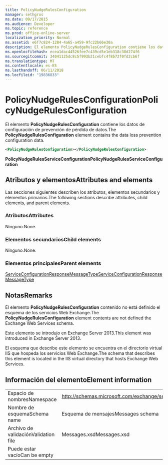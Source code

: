 ```yaml
---
title: PolicyNudgeRulesConfiguration
manager: sethgros
ms.date: 09/17/2015
ms.audience: Developer
ms.topic: reference
ms.prod: office-online-server
localization_priority: Normal
ms.assetid: e6f7c824-1284-4a65-a459-9fc22b66e30a
description: El elemento PolicyNudgeRulesConfiguration contiene los datos de configuración de prevención de pérdida de datos.
ms.openlocfilehash: ecea1dac44526fee7c439cd5e1eb318c38d274f6
ms.sourcegitcommit: 34041125dc8c5f993b21cebfc4f8b72f0fd2cb6f
ms.translationtype: MT
ms.contentlocale: es-ES
ms.lasthandoff: 06/11/2018
ms.locfileid: "19836833"
---
```

# <a name="policynudgerulesconfiguration"></a><span data-ttu-id="1562a-103">PolicyNudgeRulesConfiguration</span><span class="sxs-lookup"><span data-stu-id="1562a-103">PolicyNudgeRulesConfiguration</span></span>

<span data-ttu-id="1562a-104">El elemento **PolicyNudgeRulesConfiguration** contiene los datos de configuración de prevención de pérdida de datos.</span><span class="sxs-lookup"><span data-stu-id="1562a-104">The **PolicyNudgeRulesConfiguration** element contains the data loss prevention configuration data.</span></span> 
  
```XML
<PolicyNudgeRulesConfiguration></PolicyNudgeRulesConfiguration>
```

 <span data-ttu-id="1562a-105">**PolicyNudgeRulesServiceConfiguration**</span><span class="sxs-lookup"><span data-stu-id="1562a-105">**PolicyNudgeRulesServiceConfiguration**</span></span>
## <a name="attributes-and-elements"></a><span data-ttu-id="1562a-106">Atributos y elementos</span><span class="sxs-lookup"><span data-stu-id="1562a-106">Attributes and elements</span></span>

<span data-ttu-id="1562a-107">Las secciones siguientes describen los atributos, elementos secundarios y elementos primarios.</span><span class="sxs-lookup"><span data-stu-id="1562a-107">The following sections describe attributes, child elements, and parent elements.</span></span>
  
### <a name="attributes"></a><span data-ttu-id="1562a-108">Atributos</span><span class="sxs-lookup"><span data-stu-id="1562a-108">Attributes</span></span>

<span data-ttu-id="1562a-109">Ninguno.</span><span class="sxs-lookup"><span data-stu-id="1562a-109">None.</span></span>
  
### <a name="child-elements"></a><span data-ttu-id="1562a-110">Elementos secundarios</span><span class="sxs-lookup"><span data-stu-id="1562a-110">Child elements</span></span>

<span data-ttu-id="1562a-111">Ninguno.</span><span class="sxs-lookup"><span data-stu-id="1562a-111">None.</span></span>
  
### <a name="parent-elements"></a><span data-ttu-id="1562a-112">Elementos principales</span><span class="sxs-lookup"><span data-stu-id="1562a-112">Parent elements</span></span>

[<span data-ttu-id="1562a-113">ServiceConfigurationResponseMessageType</span><span class="sxs-lookup"><span data-stu-id="1562a-113">ServiceConfigurationResponseMessageType</span></span>](serviceconfigurationresponsemessagetype.md)
  
## <a name="remarks"></a><span data-ttu-id="1562a-114">Notas</span><span class="sxs-lookup"><span data-stu-id="1562a-114">Remarks</span></span>

<span data-ttu-id="1562a-115">El elemento **PolicyNudgeRulesConfiguration** contenido no está definido el esquema de los servicios Web Exchange.</span><span class="sxs-lookup"><span data-stu-id="1562a-115">The **PolicyNudgeRulesConfiguration** element contents are not defined the Exchange Web Services schema.</span></span> 
  
<span data-ttu-id="1562a-116">Este elemento se introdujo en Exchange Server 2013.</span><span class="sxs-lookup"><span data-stu-id="1562a-116">This element was introduced in Exchange Server 2013.</span></span>
  
<span data-ttu-id="1562a-117">El esquema que describe este elemento se encuentra en el directorio virtual IIS que hospeda los servicios Web Exchange.</span><span class="sxs-lookup"><span data-stu-id="1562a-117">The schema that describes this element is located in the IIS virtual directory that hosts Exchange Web Services.</span></span>
  
## <a name="element-information"></a><span data-ttu-id="1562a-118">Información del elemento</span><span class="sxs-lookup"><span data-stu-id="1562a-118">Element information</span></span>

|||
|:-----|:-----|
|<span data-ttu-id="1562a-119">Espacio de nombres</span><span class="sxs-lookup"><span data-stu-id="1562a-119">Namespace</span></span>  <br/> |http://schemas.microsoft.com/exchange/services/2006/messages  <br/> |
|<span data-ttu-id="1562a-120">Nombre de esquema</span><span class="sxs-lookup"><span data-stu-id="1562a-120">Schema name</span></span>  <br/> |<span data-ttu-id="1562a-121">Esquema de mensajes</span><span class="sxs-lookup"><span data-stu-id="1562a-121">Messages schema</span></span>  <br/> |
|<span data-ttu-id="1562a-122">Archivo de validación</span><span class="sxs-lookup"><span data-stu-id="1562a-122">Validation file</span></span>  <br/> |<span data-ttu-id="1562a-123">Messages.xsd</span><span class="sxs-lookup"><span data-stu-id="1562a-123">Messages.xsd</span></span>  <br/> |
|<span data-ttu-id="1562a-124">Puede estar vacío</span><span class="sxs-lookup"><span data-stu-id="1562a-124">Can be empty</span></span>  <br/> ||
   

